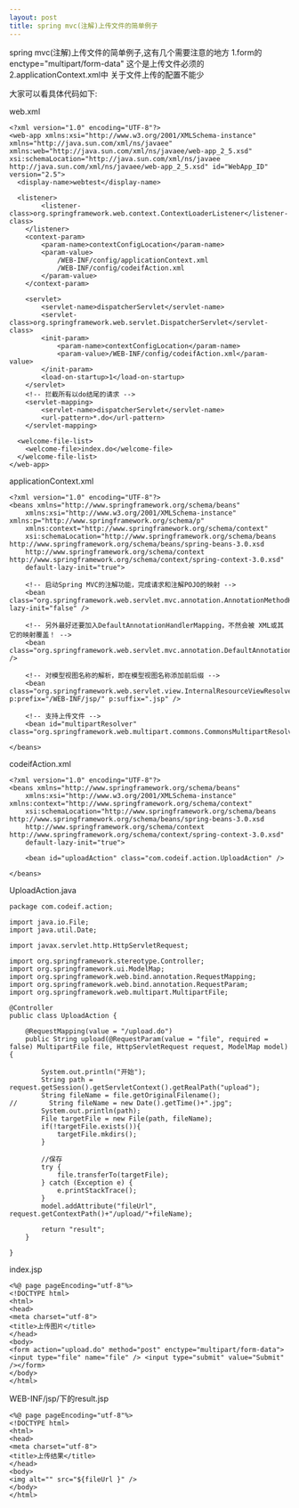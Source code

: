 ```yaml
---
layout: post
title: spring mvc(注解)上传文件的简单例子
---
```


spring mvc(注解)上传文件的简单例子,这有几个需要注意的地方
1.form的enctype="multipart/form-data" 这个是上传文件必须的
2.applicationContext.xml中 <bean id="multipartResolver" class="org.springframework.web.multipart.commons.CommonsMultipartResolver"/> 关于文件上传的配置不能少

大家可以看具体代码如下:

web.xml

    <?xml version="1.0" encoding="UTF-8"?>
    <web-app xmlns:xsi="http://www.w3.org/2001/XMLSchema-instance" xmlns="http://java.sun.com/xml/ns/javaee" xmlns:web="http://java.sun.com/xml/ns/javaee/web-app_2_5.xsd" xsi:schemaLocation="http://java.sun.com/xml/ns/javaee http://java.sun.com/xml/ns/javaee/web-app_2_5.xsd" id="WebApp_ID" version="2.5">
      <display-name>webtest</display-name>
      
      <listener>
            <listener-class>org.springframework.web.context.ContextLoaderListener</listener-class>
        </listener>
        <context-param>
            <param-name>contextConfigLocation</param-name>
            <param-value>
                /WEB-INF/config/applicationContext.xml
                /WEB-INF/config/codeifAction.xml
            </param-value>
        </context-param>
    
        <servlet>
            <servlet-name>dispatcherServlet</servlet-name>
            <servlet-class>org.springframework.web.servlet.DispatcherServlet</servlet-class>
            <init-param>
                <param-name>contextConfigLocation</param-name>
                <param-value>/WEB-INF/config/codeifAction.xml</param-value>
            </init-param>
            <load-on-startup>1</load-on-startup>
        </servlet>
        <!-- 拦截所有以do结尾的请求 -->
        <servlet-mapping>
            <servlet-name>dispatcherServlet</servlet-name>
            <url-pattern>*.do</url-pattern>
        </servlet-mapping>
      
      <welcome-file-list>
        <welcome-file>index.do</welcome-file>
      </welcome-file-list>
    </web-app>


applicationContext.xml

    <?xml version="1.0" encoding="UTF-8"?>
    <beans xmlns="http://www.springframework.org/schema/beans"
        xmlns:xsi="http://www.w3.org/2001/XMLSchema-instance" xmlns:p="http://www.springframework.org/schema/p"
        xmlns:context="http://www.springframework.org/schema/context"
        xsi:schemaLocation="http://www.springframework.org/schema/beans http://www.springframework.org/schema/beans/spring-beans-3.0.xsd
        http://www.springframework.org/schema/context http://www.springframework.org/schema/context/spring-context-3.0.xsd"
        default-lazy-init="true">
    
        <!-- 启动Spring MVC的注解功能，完成请求和注解POJO的映射 -->
        <bean class="org.springframework.web.servlet.mvc.annotation.AnnotationMethodHandlerAdapter" lazy-init="false" />
    
        <!-- 另外最好还要加入DefaultAnnotationHandlerMapping，不然会被 XML或其它的映射覆盖！ -->
        <bean class="org.springframework.web.servlet.mvc.annotation.DefaultAnnotationHandlerMapping" />
    
        <!-- 对模型视图名称的解析，即在模型视图名称添加前后缀 -->
        <bean class="org.springframework.web.servlet.view.InternalResourceViewResolver" p:prefix="/WEB-INF/jsp/" p:suffix=".jsp" />
        
        <!-- 支持上传文件 -->
        <bean id="multipartResolver" class="org.springframework.web.multipart.commons.CommonsMultipartResolver"/>
        
    </beans>



codeifAction.xml

    <?xml version="1.0" encoding="UTF-8"?>
    <beans xmlns="http://www.springframework.org/schema/beans"
        xmlns:xsi="http://www.w3.org/2001/XMLSchema-instance" xmlns:context="http://www.springframework.org/schema/context"
        xsi:schemaLocation="http://www.springframework.org/schema/beans http://www.springframework.org/schema/beans/spring-beans-3.0.xsd
        http://www.springframework.org/schema/context http://www.springframework.org/schema/context/spring-context-3.0.xsd"
        default-lazy-init="true">
    
        <bean id="uploadAction" class="com.codeif.action.UploadAction" />
    
    </beans>


UploadAction.java

    package com.codeif.action;
    
    import java.io.File;
    import java.util.Date;
    
    import javax.servlet.http.HttpServletRequest;
    
    import org.springframework.stereotype.Controller;
    import org.springframework.ui.ModelMap;
    import org.springframework.web.bind.annotation.RequestMapping;
    import org.springframework.web.bind.annotation.RequestParam;
    import org.springframework.web.multipart.MultipartFile;
    
    @Controller
    public class UploadAction {
    
        @RequestMapping(value = "/upload.do")
        public String upload(@RequestParam(value = "file", required = false) MultipartFile file, HttpServletRequest request, ModelMap model) {
    
            System.out.println("开始");
            String path = request.getSession().getServletContext().getRealPath("upload");
            String fileName = file.getOriginalFilename();
    //        String fileName = new Date().getTime()+".jpg";
            System.out.println(path);
            File targetFile = new File(path, fileName);
            if(!targetFile.exists()){
                targetFile.mkdirs();
            }
            
            //保存
            try {
                file.transferTo(targetFile);
            } catch (Exception e) {
                e.printStackTrace();
            }
            model.addAttribute("fileUrl", request.getContextPath()+"/upload/"+fileName);
            
            return "result";
        }
    
    }


index.jsp

    <%@ page pageEncoding="utf-8"%>
    <!DOCTYPE html>
    <html>
    <head>
    <meta charset="utf-8">
    <title>上传图片</title>
    </head>
    <body>
    <form action="upload.do" method="post" enctype="multipart/form-data">
    <input type="file" name="file" /> <input type="submit" value="Submit" /></form>
    </body>
    </html>
    
WEB-INF/jsp/下的result.jsp
    
    <%@ page pageEncoding="utf-8"%>
    <!DOCTYPE html>
    <html>
    <head>
    <meta charset="utf-8">
    <title>上传结果</title>
    </head>
    <body>
    <img alt="" src="${fileUrl }" />
    </body>
    </html>

